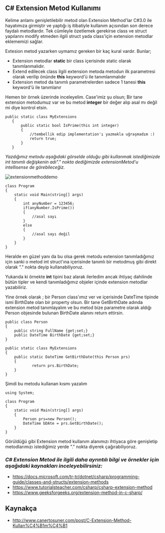 ## C# Extension Metod Kullanımı

Kelime anlamı genişletilebilir metod olan Extension Method'lar C#3.0 ile hayatımıza girmiştir ve yaptığı iş itibatiyle kullanım açısından son derece faydalı metodlardır. Tek cümleyle özetlemek gerekirse class ve struct yapılarını modify etmeden ilgili struct yada class'için extension metodlar eklememizi sağlar.

 Extesion metod yazarken uymamız gereken bir kaç kural vardır. Bunlar;

+ Extension metodlar **static** bir class içerisinde static olarak tanımlanmalıdır. 
+ Extend edilecek class ilgili extension metoda metodun ilk parametresi olarak verilip önünde **this** keyword'ü ile tanımlanmalıdır
+ Extension metod da tanımlı parametrelerden sadece 1 tanesi **this** keyword'ü ile tanımlanır

Hemen bir örnek üzerinde inceleyelim. Case'imiz şu olsun; Bir tane extension metodumuz var ve bu metod **integer** bir değer alıp asal mı değil mi diye kontrol etsin.

```
public static class MyExtensions
   {
       public static bool IsPrime(this int integer)
       {
           //tembellik edip implementation'ı yazmakla uğraşmadım :)
           return true;
       }
   }

```
*Yazdığımız metodu aşağıdaki görselde olduğu gibi kullanmak istediğimizde int tanımlı değişkenin adı"." nokta dediğimizde extensionMetod'u intellisense de görebileceğiz.*


![extensionmethoddemo](https://user-images.githubusercontent.com/61011022/85738769-f23e1e00-b708-11ea-8447-908c2247e2b3.jpg)

```
class Program
{
    static void Main(string[] args)
    {
        int anyNumber = 123456;
        if(anyNumber.IsPrime())
        {
            //asal sayı
        }
        else
        {
            //asal sayı değil
        }
    }
}
```
Heralde en güzel yanı da bu olsa gerek metodu extension tanımladığımız için sanki o metod int struct'ına içerisinde tanımlı bir metodmuş gibi direkt olarak "." nokta deyip kullanabiliyoruz. 

Yukarıda ki örnekte **int** tipini baz alarak ilerledim ancak ihtiyaç dahilinde bütün tipler ve kendi tanımladığımız objeler içinde extension metodlar yazabiliriz.

Yine örnek olarak ; bir Person class'ımız ver ve içerisinde DateTime tipinde ismi BirthDate olan bir property olsun. Bir tane GetBirthDate adında extension metod tanımlayalım ve bu metod bize parametre olarak aldığı Person objesinde bulunan BirthDate alanını return ettirsin.


```
public class Person
{
    public string FullName {get;set;}
    public DateTime BirthDate {get;set;}
}
 
public static class MyExtensions
{
    public static DateTime GetBirthDate(this Person prs)
    {
            return prs.BirthDate;
    }
}

```
Şimdi bu metodu kullanan kısmı yazalım

```
using System;
                     
class Program
{
    static void Main(string[] args)
    {
        Person prs=new Person();
        DateTime bDAte = prs.GetBirthDate();
    }
}

```
Görüldüğü gibi Extension metod kullanım alanımızı ihtiyaca göre genişletip metodlarımızı istediğimiz yerde "." nokta diyerek çağırabiliyoruz.

### *C# Extension Metod ile ilgili daha ayrıntılı bilgi  ve örnekler için aşağıdaki kaynakları inceleyebilirsiniz:*
 + https://docs.microsoft.com/tr-tr/dotnet/csharp/programming-guide/classes-and-structs/extension-methods
 + https://www.tutorialsteacher.com/csharp/csharp-extension-method
 + https://www.geeksforgeeks.org/extension-method-in-c-sharp/


## Kaynakça
+ http://www.canertosuner.com/post/C-Extension-Method-Kullan%C4%B1m%C4%B1
